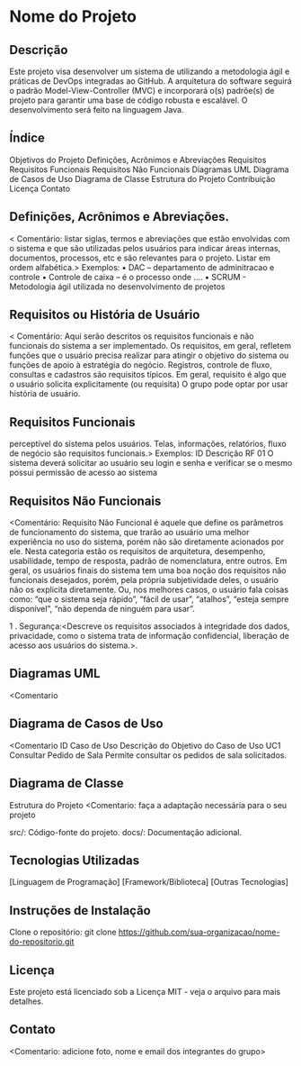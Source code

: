 # Nome do Projeto

## Descrição
Este projeto visa desenvolver um sistema de utilizando a metodologia ágil e práticas de DevOps integradas ao GitHub. A arquitetura do software seguirá o padrão Model-View-Controller (MVC) e incorporará o(s) padrõe(s) de projeto para garantir uma base de código robusta e escalável. O desenvolvimento será feito na linguagem Java.

## Índice

Objetivos do Projeto
Definições, Acrônimos e Abreviações
Requisitos
Requisitos Funcionais
Requisitos Não Funcionais
Diagramas UML
Diagrama de Casos de Uso
Diagrama de Classe
Estrutura do Projeto
Contribuição
Licença
Contato

## Definições, Acrônimos e Abreviações.

< Comentário: listar siglas, termos e abreviações que estão envolvidas com o sistema e que são utilizadas pelos usuários para indicar áreas internas, documentos, processos, etc e são relevantes para o projeto. Listar em ordem alfabética.> Exemplos: ▪ DAC – departamento de adminitracao e controle ▪ Controle de caixa – é o processo onde .... ▪ SCRUM - Metodologia ágil utilizada no desenvolvimento de projetos

## Requisitos ou História de Usuário

< Comentário: Aqui serão descritos os requisitos funcionais e não funcionais do sistema a ser implementado. Os requisitos, em geral, refletem funções que o usuário precisa realizar para atingir o objetivo do sistema ou funções de apoio à estratégia do negócio. Registros, controle de fluxo, consultas e cadastros são requisitos típicos. Em geral, requisito é algo que o usuário solicita explicitamente (ou requisita) O grupo pode optar por usar história de usuário.

## Requisitos Funcionais

perceptível do sistema pelos usuários. Telas, informações, relatórios, fluxo de negócio são requisitos funcionais.> Exemplos: ID Descrição RF 01 O sistema deverá solicitar ao usuário seu login e senha e verificar se o mesmo possui permissão de acesso ao sistema

## Requisitos Não Funcionais

<Comentário: Requisito Não Funcional é aquele que define os parâmetros de funcionamento do sistema, que trarão ao usuário uma melhor experiência no uso do sistema, porém não são diretamente acionados por ele. Nesta categoria estão os requisitos de arquitetura, desempenho, usabilidade, tempo de resposta, padrão de nomenclatura, entre outros. Em geral, os usuários finais do sistema tem uma boa noção dos requisitos não funcionais desejados, porém, pela própria subjetividade deles, o usuário não os explicita diretamente. Ou, nos melhores casos, o usuário fala coisas como: “que o sistema seja rápido”, “fácil de usar”, “atalhos”, “esteja sempre disponível”, “não dependa de ninguém para usar”.

 1 . Segurança:<Descreve os requisitos associados à integridade dos dados, privacidade, como o sistema trata de informação confidencial, liberação de acesso aos usuários do sistema.>.
 
## Diagramas UML

<Comentario

## Diagrama de Casos de Uso

<Comentario 
ID Caso de Uso               Descrição do Objetivo do Caso de Uso
UC1 Consultar Pedido de Sala Permite consultar os pedidos de sala solicitados.

## Diagrama de Classe

Estrutura do Projeto
<Comentario: faça a adaptação necessária para o seu projeto

src/: Código-fonte do projeto.
docs/: Documentação adicional.

## Tecnologias Utilizadas

[Linguagem de Programação]
[Framework/Biblioteca]
[Outras Tecnologias]

## Instruções de Instalação
Clone o repositório:
git clone https://github.com/sua-organizacao/nome-do-repositorio.git

## Licença

Este projeto está licenciado sob a Licença MIT - veja o arquivo para mais detalhes.

## Contato

<Comentario: adicione foto, nome e email dos integrantes do grupo>

